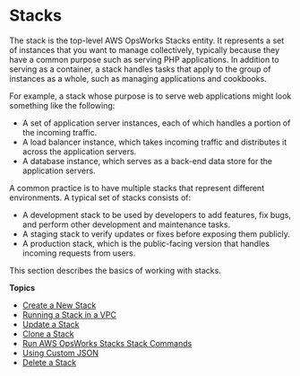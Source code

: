 # Stacks<a name="workingstacks"></a>

The stack is the top\-level AWS OpsWorks Stacks entity\. It represents a set of instances that you want to manage collectively, typically because they have a common purpose such as serving PHP applications\. In addition to serving as a container, a stack handles tasks that apply to the group of instances as a whole, such as managing applications and cookbooks\.

For example, a stack whose purpose is to serve web applications might look something like the following:
+ A set of application server instances, each of which handles a portion of the incoming traffic\.
+ A load balancer instance, which takes incoming traffic and distributes it across the application servers\.
+ A database instance, which serves as a back\-end data store for the application servers\.

A common practice is to have multiple stacks that represent different environments\. A typical set of stacks consists of:
+ A development stack to be used by developers to add features, fix bugs, and perform other development and maintenance tasks\.
+ A staging stack to verify updates or fixes before exposing them publicly\.
+ A production stack, which is the public\-facing version that handles incoming requests from users\.

This section describes the basics of working with stacks\.

**Topics**
+ [Create a New Stack](workingstacks-creating.md)
+ [Running a Stack in a VPC](workingstacks-vpc.md)
+ [Update a Stack](workingstacks-edit.md)
+ [Clone a Stack](workingstacks-cloning.md)
+ [Run AWS OpsWorks Stacks Stack Commands](workingstacks-commands.md)
+ [Using Custom JSON](workingstacks-json.md)
+ [Delete a Stack](workingstacks-shutting.md)